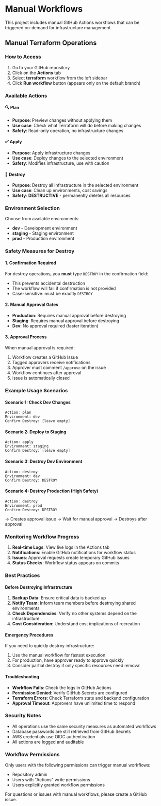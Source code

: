 # Manual Workflows

This project includes manual GitHub Actions workflows that can be triggered on-demand for infrastructure management.

## Manual Terraform Operations

### How to Access
1. Go to your GitHub repository
2. Click on the **Actions** tab
3. Select **terraform** workflow from the left sidebar
4. Click **Run workflow** button (appears only on the default branch)

### Available Actions

#### 🔍 Plan
- **Purpose**: Preview changes without applying them
- **Use case**: Check what Terraform will do before making changes
- **Safety**: Read-only operation, no infrastructure changes

#### ✅ Apply  
- **Purpose**: Apply infrastructure changes
- **Use case**: Deploy changes to the selected environment
- **Safety**: Modifies infrastructure, use with caution

#### 🚨 Destroy
- **Purpose**: Destroy all infrastructure in the selected environment
- **Use case**: Clean up environments, cost savings
- **Safety**: **DESTRUCTIVE** - permanently deletes all resources

### Environment Selection
Choose from available environments:
- **dev** - Development environment
- **staging** - Staging environment  
- **prod** - Production environment

### Safety Measures for Destroy

#### 1. Confirmation Required
For destroy operations, you **must** type `DESTROY` in the confirmation field:
- This prevents accidental destruction
- The workflow will fail if confirmation is not provided
- Case-sensitive: must be exactly `DESTROY`

#### 2. Manual Approval Gates
- **Production**: Requires manual approval before destroying
- **Staging**: Requires manual approval before destroying  
- **Dev**: No approval required (faster iteration)

#### 3. Approval Process
When manual approval is required:
1. Workflow creates a GitHub Issue
2. Tagged approvers receive notifications
3. Approver must comment `/approve` on the issue
4. Workflow continues after approval
5. Issue is automatically closed

### Example Usage Scenarios

#### Scenario 1: Check Dev Changes
```
Action: plan
Environment: dev
Confirm Destroy: [leave empty]
```

#### Scenario 2: Deploy to Staging
```
Action: apply
Environment: staging  
Confirm Destroy: [leave empty]
```

#### Scenario 3: Destroy Dev Environment
```
Action: destroy
Environment: dev
Confirm Destroy: DESTROY
```

#### Scenario 4: Destroy Production (High Safety)
```
Action: destroy
Environment: prod
Confirm Destroy: DESTROY
```
→ Creates approval issue
→ Wait for manual approval
→ Destroys after approval

### Monitoring Workflow Progress

1. **Real-time Logs**: View live logs in the Actions tab
2. **Notifications**: Enable GitHub notifications for workflow status
3. **Issues**: Approval requests create temporary GitHub issues
4. **Status Checks**: Workflow status appears on commits

### Best Practices

#### Before Destroying Infrastructure
1. **Backup Data**: Ensure critical data is backed up
2. **Notify Team**: Inform team members before destroying shared environments
3. **Check Dependencies**: Verify no other systems depend on the infrastructure
4. **Cost Consideration**: Understand cost implications of recreation

#### Emergency Procedures
If you need to quickly destroy infrastructure:
1. Use the manual workflow for fastest execution
2. For production, have approver ready to approve quickly
3. Consider partial destroy if only specific resources need removal

#### Troubleshooting
- **Workflow Fails**: Check the logs in GitHub Actions
- **Permission Denied**: Verify GitHub Secrets are configured
- **Terraform Errors**: Check Terraform state and backend configuration
- **Approval Timeout**: Approvers have unlimited time to respond

### Security Notes
- All operations use the same security measures as automated workflows
- Database passwords are still retrieved from GitHub Secrets
- AWS credentials use OIDC authentication
- All actions are logged and auditable

### Workflow Permissions
Only users with the following permissions can trigger manual workflows:
- Repository admin
- Users with "Actions" write permissions
- Users explicitly granted workflow permissions

For questions or issues with manual workflows, please create a GitHub issue.